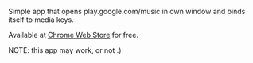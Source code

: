 Simple app that opens play.google.com/music in own window and binds itself to media keys.

Available at [Chrome Web Store](https://chrome.google.com/webstore/detail/play-music-shortcut/bbdhfejfaloknhampnkniifbphgjneje) for free.

NOTE: this app may work, or not .)


